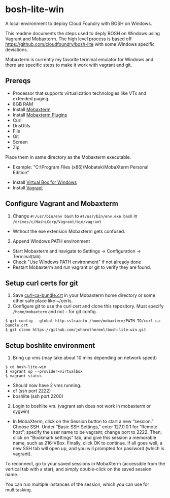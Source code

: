 # bosh-lite-win

A local environment to deploy Cloud Foundry with BOSH on Windows.

This readme documents the steps used to deply BOSH on Windows using Vagrant and Mobaxterm. The high level process is based off https://github.com/cloudfoundry/bosh-lite with some Windows specific deviations.

Mobaxterm is currently my favorite terminal emulator for Windows and there are specific steps to make it work with vagrant and git.

## Prereqs
* Processor that supports virtualization technologies like VTx and extended paging.
* 8GB RAM 
* Install [Mobaxterm](http://mobaxterm.mobatek.net/download-home-edition.html)
* Install [Mobaxterm Plugins](http://mobaxterm.mobatek.net/plugins.html)
 * Curl
 * DnsUtils
 * File
 * Git
 * Screen
 * Zip

  Place them in same directory as the Mobaxterm executable. 
   - Example: "C:\Program Files (x86)\Mobatek\MobaXterm Personal Edition"

* Install [Virtual Box for Windows](https://www.virtualbox.org/wiki/Downloads)
* Install [Vagrant](https://www.vagrantup.com/downloads.html)

## Configure Vagrant and Mobaxterm
1. Change ```#!/usr/bin/env bash``` to ```#!/usr/bin/env.exe bash``` in ```/drives/c/HashiCorp/Vagrant/bin/vagrant```
 * Without the exe extension Mobaxterm gets confused.

2. Append Windows PATH environment
 * Start Mobaxterm and navigate to Settings -> Configuration -> Terminal(tab)
 * Check "Use Windows PATH environment" if not already done
 * Restart Mobaxterm and run vagrant or git to verify they are found.

## Setup curl certs for git
1. Save [curl-ca-bundle.crt](https://github.com/johnrothermel/bosh-lite-win/blob/master/curl-ca-bundle.crt) in your Mobaxterm home directory or some other safe place like ~/certs.
2. Configure git to use the curl cert and clone this repository. Must specify ```/home/mobaxterm``` and not ```~``` for git config.
```
$ git config --global http.sslcainfo /home/mobaxterm/PATH-TO/curl-ca-bundle.crt
$ git clone https://github.com/johnrothermel/bosh-lite-win.git
```

## Setup boshlite environment
1. Bring up vms (may take about 10 mins depending on network speed)
```
$ cd bosh-lite-win
$ vagrant up --provider=virtualbox
$ vagrant status
```

 * Should now have 2 vms running.
  * cf (ssh port 2222)
  * boshlite (ssh port 2200)

2. Login to boshlite vm. (vagrant ssh does not work in mobaxterm or cygwin)
 * In MobaXterm, click on the Session button to start a new “session.” Choose SSH. Under “Basic SSH Settings,” enter 127.0.0.1 for “Remote host”; specify the user name to be vagrant; change port to 2222. Then, click on “Bookmark settings” tab, and give this session a memorable name, such as 216-VBox. Finally, click OK to continue. If all goes well, a new SSH tab will open up, and you will prompted for password (which is vagrant).

To reconnect, go to your saved sessions in MobaXterm (accessible from the vertical tab with a star), and simply double-click on the saved session name.

You can run multiple instances of the session, which you can use for multitasking.


 
  
  
